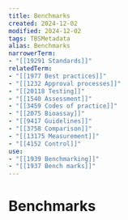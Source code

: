 ```yaml
---
title: Benchmarks
created: 2024-12-02
modified: 2024-12-02
tags: TBSMetadata
alias: Benchmarks
narrowerTerm:
- "[[19291 Standards]]"
relatedTerm:
- "[[1977 Best practices]]"
- "[[1232 Approval processes]]"
- "[[20118 Testing]]"
- "[[1540 Assessment]]"
- "[[3459 Codes of practice]]"
- "[[2075 Bioassay]]"
- "[[9417 Guidelines]]"
- "[[3758 Comparison]]"
- "[[13175 Measurement]]"
- "[[4152 Control]]"
use:
- "[[1939 Benchmarking]]"
- "[[1937 Bench marks]]"
---
```

# Benchmarks
